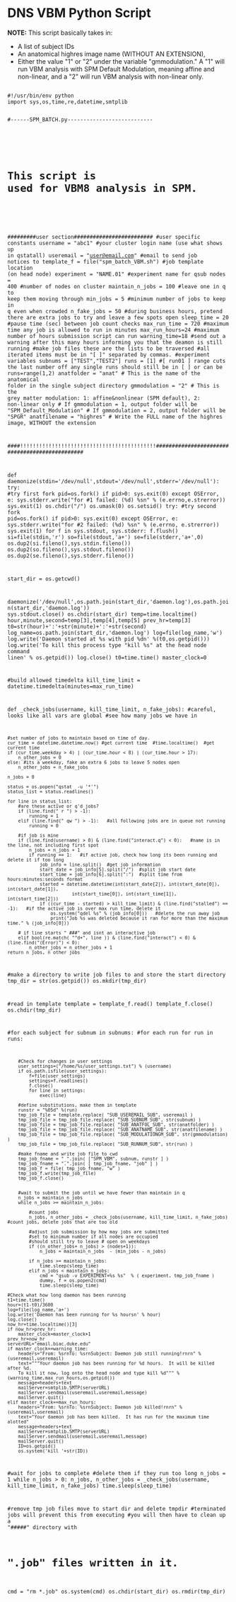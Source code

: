 # DNS VBM Python Script

**NOTE:**   This script basically takes in: 
  * A list of subject IDs 
  * An anatomical highres image name (WITHOUT AN EXTENSION),
  * Either the value "1" or "2" under the variable "gmmodulation." A "1" will run VBM analysis with SPM Default Modulation, meaning affine and non-linear, and a "2" will run VBM analysis with non-linear only. 

<code python>
#!/usr/bin/env python
import sys,os,time,re,datetime,smtplib

#------SPM_BATCH.py---------------------------
#
# This script is used for VBM8 analysis in SPM.  
# 

#########user section#########################
#user specific constants
username = "abc1"                               #your cluster login name (use what shows up in qstatall)
useremail = "user@email.com"                 #email to send job notices to
template_f = file("spm_batch_VBM.sh")      #job template location (on head node)
experiment = "NAME.01"                           #experiment name for qsub
nodes = 400                                     #number of nodes on cluster
maintain_n_jobs = 100                           #leave one in q to keep them moving through
min_jobs = 5                                    #minimum number of jobs to keep in q even when crowded
n_fake_jobs = 50                                #during business hours, pretend there are extra jobs to try and leave a few spots open
sleep_time = 20                                 #pause time (sec) between job count checks
max_run_time = 720                              #maximum time any job is allowed to run in minutes
max_run_hours=24	                        #maximum number of hours submission script can run
warning_time=18                                 #send out a warning after this many hours informing you that the deamon is still running
                                                #make job files  these are the lists to be traversed
                                                #all iterated items must be in "[ ]" separated by commas.
#experiment variables 
subnums = ["TEST","TEST2"]
runs = [1]                                      #[ run01 ] range cuts the last number off any single runs should still be in [ ] or can be runs=range(1,2)
anatfolder = "anat"                             # This is the name of the anatomical folder in the single subject directory
gmmodulation = "2"                              # This is the grey matter modulation: 1: affine&nonlinear (SPM default), 2: non-linear only
                                                # If gmmodulation = 1, output folder will be "SPM_Default_Modulation" 
                                                # If gmmodulation = 2, output folder will be "SPGR" 
anatfilename = "highres"    # Write the FULL name of the highres image, WITHOUT the extension

####!!!!!!!!!!!!!!!!!!!!!!!!!!!!!!!!!!!!!!!!!!!###############################################
 
def daemonize(stdin='/dev/null',stdout='/dev/null',stderr='/dev/null'):
	try:
		#try first fork
		pid=os.fork()
		if pid>0:
			sys.exit(0)
	except OSError, e:
		sys.stderr.write("for #1 failed: (%d) %sn" % (e.errno,e.strerror))
		sys.exit(1)
	os.chdir("/")
	os.umask(0)
	os.setsid()
	try:
		#try second fork
		pid=os.fork()
		if pid>0:
			sys.exit(0)
	except OSError, e:
			sys.stderr.write("for #2 failed: (%d) %sn" % (e.errno, e.strerror))
			sys.exit(1)
	for f in sys.stdout, sys.stderr: f.flush()
	si=file(stdin,'r')
	so=file(stdout,'a+')
	se=file(stderr,'a+',0)
	os.dup2(si.fileno(),sys.stdin.fileno())
	os.dup2(so.fileno(),sys.stdout.fileno())
	os.dup2(se.fileno(),sys.stderr.fileno())
	
 
 
start_dir = os.getcwd()
 
daemonize('/dev/null',os.path.join(start_dir,'daemon.log'),os.path.join(start_dir,'daemon.log'))
sys.stdout.close()
os.chdir(start_dir)
temp=time.localtime()
hour,minute,second=temp[3],temp[4],temp[5]
prev_hr=temp[3]
t0=str(hour)+':'+str(minute)+':'+str(second)
log_name=os.path.join(start_dir,'daemon.log')
log=file(log_name,'w')
log.write('Daemon started at %s with pid %dn' %(t0,os.getpid()))
log.write('To kill this process type "kill %s" at the head node command linen' % os.getpid())
log.close()
t0=time.time()
master_clock=0
 
#build allowed timedelta
kill_time_limit = datetime.timedelta(minutes=max_run_time)
 
 
def _check_jobs(username, kill_time_limit, n_fake_jobs):
#careful, looks like all vars are global
#see how many jobs we have  in
 
	#set number of jobs to maintain based on time of day.
	cur_time = datetime.datetime.now() #get current time  #time.localtime()  #get current time
	if (cur_time.weekday > 4) | (cur_time.hour < 8) | (cur_time.hour > 17):
		n_other_jobs = 0
	else: #its a weekday, fake an extra 6 jobs to leave 5 nodes open
		n_other_jobs = n_fake_jobs
 
	n_jobs = 0
	
	status = os.popen("qstat  -u '*'")
	status_list = status.readlines()
 
	for line in status_list:
		#are these active or q'd jobs?
		if (line.find(" r ") > -1):
			running = 1
		elif (line.find(" qw ") > -1):   #all following jobs are in queue not running
			running = 0
 
		#if job is mine
		if (line.find(username) > 0) & (line.find("interact.q") < 0):   #name is in the line, not including first spot
			n_jobs = n_jobs + 1
			if running == 1:   #if active job, check how long its been running and delete it if too long
				job_info = line.split()  #get job information
				start_date = job_info[5].split("/")  #split job start date
				start_time = job_info[6].split(":")  #split time from hours:minutes:seconds format
				started = datetime.datetime(int(start_date[2]), int(start_date[0]), int(start_date[1]),
							int(start_time[0]), int(start_time[1]), int(start_time[2]))
				if ((cur_time - started) > kill_time_limit) & (line.find("stalled") == -1):   #if the active job is over max run time, delete it
					os.system("qdel %s" % (job_info[0]))   #delete the run away job
					print("Job %s was deleted because it ran for more than the maximum time." % (job_info[0]))
 
		# if line starts " ###" and isnt an interactive job
		elif bool(re.match( "^d+", line )) & (line.find("interact") < 0) & (line.find("(Error)") < 0):
			n_other_jobs = n_other_jobs + 1
	return n_jobs, n_other_jobs
		
#make a directory to write job files to and store the start directory
tmp_dir = str(os.getpid())
os.mkdir(tmp_dir)
 
#read in template
template = template_f.read()
template_f.close()
os.chdir(tmp_dir)
 
#for each subject
for subnum in subnums:
	#for each run
	for run in runs:
		
		#Check for changes in user settings
		user_settings=("/home/%s/user_settings.txt") % (username)
		if os.path.isfile(user_settings):
			f=file(user_settings)
			settings=f.readlines()
			f.close()
			for line in settings:
				exec(line)
 
		#define substitutions, make them in template 
		runstr = "%05d" %(run)  
		tmp_job_file = template.replace( "SUB_USEREMAIL_SUB", useremail )
		tmp_job_file = tmp_job_file.replace( "SUB_SUBNUM_SUB", str(subnum) )
		tmp_job_file = tmp_job_file.replace( "SUB_ANATFOL_SUB", str(anatfolder) )
		tmp_job_file = tmp_job_file.replace( "SUB_ANATNAME_SUB", str(anatfilename) )
		tmp_job_file = tmp_job_file.replace( "SUB_MODULATIONGM_SUB", str(gmmodulation) )
 		tmp_job_file = tmp_job_file.replace( "SUB_RUNNUM_SUB", str(run) )
		
		#make fname and write job file to cwd
		tmp_job_fname = "_".join( ["SPM_VBM", subnum, runstr ] )
		tmp_job_fname = ".".join( [ tmp_job_fname, "job" ] )
		tmp_job_f = file( tmp_job_fname, "w" )
		tmp_job_f.write(tmp_job_file)
		tmp_job_f.close()
 
 
		#wait to submit the job until we have fewer than maintain in q
		n_jobs = maintain_n_jobs
		while n_jobs >= maintain_n_jobs: 
 
			#count jobs
			n_jobs, n_other_jobs = _check_jobs(username, kill_time_limit, n_fake_jobs)   #count jobs, delete jobs that are too old
 
			#adjust job submission by how may jobs are submitted
			#set to minimum number if all nodes are occupied
			#should still try to leave # open on weekdays
			if ((n_other_jobs+ n_jobs) > (nodes+1)): 
				n_jobs = maintain_n_jobs  - (min_jobs - n_jobs)
 
			if n_jobs >= maintain_n_jobs: 
				time.sleep(sleep_time)
			elif n_jobs < maintain_n_jobs:
				cmd = "qsub -v EXPERIMENT=%s %s"  % ( experiment, tmp_job_fname )
				dummy, f = os.popen2(cmd)
				time.sleep(sleep_time)
 
	#Check what how long daemon has been running
	t1=time.time()
	hour=(t1-t0)/3600
	log=file(log_name,'a+')
	log.write('Daemon has been running for %s hoursn' % hour)
	log.close()
	now_hr=time.localtime()[3]
	if now_hr>prev_hr:
		master_clock=master_clock+1
	prev_hr=now_hr
	serverURL="email.biac.duke.edu"
	if master_clock==warning_time:
		headers="From: %srnTo: %srnSubject: Daemon job still running!rnrn" % (useremail,useremail)
		text="""Your daemon job has been running for %d hours.  It will be killed after %d.
		To kill it now, log onto the head node and type kill %d""" % (warning_time,max_run_hours,os.getpid())
		message=headers+text
		mailServer=smtplib.SMTP(serverURL)
		mailServer.sendmail(useremail,useremail,message)
		mailServer.quit()
	elif master_clock==max_run_hours:
		headers="From: %srnTo: %srnSubject: Daemon job killed!rnrn" % (useremail,useremail)
		text="Your daemon job has been killed.  It has run for the maximum time alotted"
		message=headers+text
		mailServer=smtplib.SMTP(serverURL)
		mailServer.sendmail(useremail,useremail,message)
		mailServer.quit()
		ID=os.getpid()
		os.system('kill '+str(ID))
 
 
 
#wait for jobs to complete
#delete them if they run too long
n_jobs = 1
while n_jobs > 0:
	n_jobs, n_other_jobs = _check_jobs(username, kill_time_limit, n_fake_jobs)
	time.sleep(sleep_time)
 
 
#remove tmp job files move to start dir and delete tmpdir
#terminated jobs will prevent this from executing
#you will then have to clean up a "#####" directory with
# ".job" files written in it.
cmd = "rm *.job"
os.system(cmd)
os.chdir(start_dir)
os.rmdir(tmp_dir)
</code>
